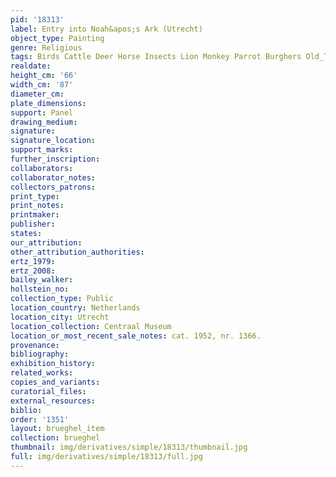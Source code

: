 ```yaml
---
pid: '18313'
label: Entry into Noah&apos;s Ark (Utrecht)
object_type: Painting
genre: Religious
tags: Birds Cattle Deer Horse Insects Lion Monkey Parrot Burghers Old_Testament Paradise
realdate: 
height_cm: '66'
width_cm: '87'
diameter_cm: 
plate_dimensions: 
support: Panel
drawing_medium: 
signature: 
signature_location: 
support_marks: 
further_inscription: 
collaborators: 
collaborator_notes: 
collectors_patrons: 
print_type: 
print_notes: 
printmaker: 
publisher: 
states: 
our_attribution: 
other_attribution_authorities: 
ertz_1979: 
ertz_2008: 
bailey_walker: 
hollstein_no: 
collection_type: Public
location_country: Netherlands
location_city: Utrecht
location_collection: Centraal Museum
location_or_most_recent_sale_notes: cat. 1952, nr. 1366.
provenance: 
bibliography: 
exhibition_history: 
related_works: 
copies_and_variants: 
curatorial_files: 
external_resources: 
biblio: 
order: '1351'
layout: brueghel_item
collection: brueghel
thumbnail: img/derivatives/simple/18313/thumbnail.jpg
full: img/derivatives/simple/18313/full.jpg
---
```

